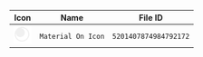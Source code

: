 | Icon | Name | File ID |
| ---  | ---  | ---     |
| ![](Material%20On%20Icon.png) | `Material On Icon` | `5201407874984792172` |
